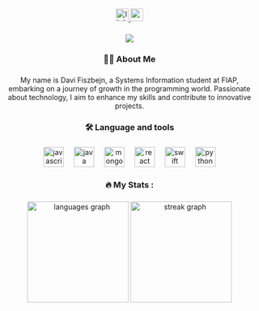 

###

<div align="center">
  <a href="https://www.linkedin.com/in/davifiszbejn/" target="_blank">
    <img src="https://img.shields.io/static/v1?message=LinkedIn&logo=linkedin&label=&color=0077B5&logoColor=white&labelColor=&style=for-the-badge" height="25" alt="linkedin logo"  />
  </a>
  <a href="https://mail.google.com/mail/u/0/?pli=1#inbox?compose=CllgCJZZQVLFNmFQQJsZMQzJNWJlnGvNhBbNmhlzVSHsFdssbpdrlfwBCcSxMvnSShlgsGZlCpg" target="_blank">
    <img src="https://img.shields.io/static/v1?message=Gmail&logo=gmail&label=&color=D14836&logoColor=white&labelColor=&style=for-the-badge" height="25" alt="gmail logo"  />
  </a>
</div>

###

<div align="center">
  <img src="https://visitor-badge.laobi.icu/badge?page_id=fiszbejn.fiszbejn&left_color=black&right_color=purple"  />
</div>

###

<h3 align="center">👩‍💻  About Me</h3>

###

<p align="center">My name is Davi Fiszbejn, a Systems Information student at FIAP, embarking on a journey of growth in the programming world. Passionate about technology, I aim to enhance my skills and contribute to innovative projects.</p>

###

<h3 align="center">🛠 Language and tools</h3>

###

<div align="center">
  <img src="https://cdn.jsdelivr.net/gh/devicons/devicon/icons/javascript/javascript-original.svg" height="40" alt="javascript logo"  />
  <img width="12" />
  <img src="https://cdn.jsdelivr.net/gh/devicons/devicon/icons/java/java-original.svg" height="40" alt="java logo"  />
  <img width="12" />
  <img src="https://cdn.jsdelivr.net/gh/devicons/devicon/icons/mongodb/mongodb-original.svg" height="40" alt="mongodb logo"  />
  <img width="12" />
  <img src="https://cdn.jsdelivr.net/gh/devicons/devicon/icons/react/react-original.svg" height="40" alt="react logo"  />
  <img width="12" />
  <img src="https://cdn.jsdelivr.net/gh/devicons/devicon/icons/swift/swift-original.svg" height="40" alt="swift logo"  />
  <img width="12" />
  <img src="https://cdn.jsdelivr.net/gh/devicons/devicon/icons/python/python-original.svg" height="40" alt="python logo"  />
</div>

###

<h3 align="center">🔥   My Stats :</h3>

###

<div align="center">
  <img src="https://github-readme-stats.vercel.app/api/top-langs?username=fiszbejn&locale=en&hide_title=false&layout=compact&card_width=320&langs_count=5&theme=midnight-purple&hide_border=true&order=2" height="200" alt="languages graph"  />
  <img src="https://streak-stats.demolab.com?user=fiszbejn&locale=en&mode=daily&theme=midnight-purple&hide_border=true&border_radius=5&order=3" height="200" alt="streak graph"  />
</div>

###
